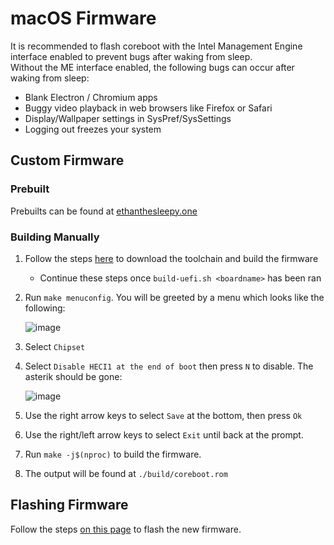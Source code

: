 # macOS Firmware

It is recommended to flash coreboot with the Intel Management Engine interface enabled to prevent bugs after waking from sleep.  
Without the ME interface enabled, the following bugs can occur after waking from sleep:
- Blank Electron / Chromium apps
- Buggy video playback in web browsers like Firefox or Safari
- Display/Wallpaper settings in SysPref/SysSettings
- Logging out freezes your system

## Custom Firmware

### Prebuilt

Prebuilts can be found at [ethanthesleepy.one](https://ethanthesleepy.one/macos/)

### Building Manually

1. Follow the steps [here](../firmware/compiling-coreboot.md) to download the toolchain and build the firmware
    * Continue these steps once `build-uefi.sh <boardname>` has been ran
1. Run `make menuconfig`. You will be greeted by a menu which looks like the following:

    ![image](/macos/menuconfig.png)

1. Select `Chipset`
1. Select `Disable HECI1 at the end of boot` then press `N` to disable. The asterik should be gone:

    ![image](/macos/heci1.png)

1. Use the right arrow keys to select `Save` at the bottom, then press `Ok`
1. Use the right/left arrow keys to select `Exit` until back at the prompt.
1. Run `make -j$(nproc)` to build the firmware.
1. The output will be found at `./build/coreboot.rom`

## Flashing Firmware

Follow the steps [on this page](../firmware/manually-flashing.md) to flash the new firmware.
